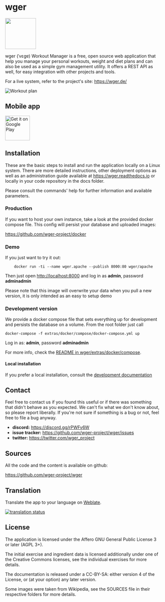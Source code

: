 ﻿# wger
<img src="https://raw.githubusercontent.com/wger-project/wger/master/wger/core/static/images/logos/logo.png" width="100" height="100" />

wger (ˈvɛɡɐ) Workout Manager is a free, open source web application that help
you manage your personal workouts, weight and diet plans and can also be used
as a simple gym management utility. It offers a REST API as well, for easy
integration with other projects and tools.

For a live system, refer to the project's site: <https://wger.de/>

![Workout plan](https://raw.githubusercontent.com/wger-project/wger/master/wger/software/static/images/workout.png)


## Mobile app
[<img src="https://play.google.com/intl/en_us/badges/images/generic/en-play-badge.png"
      alt="Get it on Google Play"
      height="80">](https://play.google.com/store/apps/details?id=de.wger.flutter)


## Installation

These are the basic steps to install and run the application locally on a Linux
system. There are more detailed instructions, other deployment options as well
as an administration guide available at <https://wger.readthedocs.io> or locally
in your code repository in the docs folder.

Please consult the commands' help for further information and available
parameters.


### Production

If you want to host your own instance, take a look at the provided docker
compose file. This config will persist your database and uploaded images:

<https://github.com/wger-project/docker>

### Demo

If you just want to try it out:

```shell script
    docker run -ti --name wger.apache --publish 8000:80 wger/apache
```

Then just open <http://localhost:8000> and log in as **admin**, password **adminadmin**

Please note that this image will overwrite your data when you pull a new version,
it is only intended as an easy to setup demo

### Development version

We provide a docker compose file that sets everything up for development and
persists the database on a volume. From the root folder just call

````shell script
docker-compose -f extras/docker/compose/docker-compose.yml up
````

Log in as: **admin**, password **adminadmin**

For more info, check the [README in wger/extras/docker/compose](
 ./extras/docker/compose/README.md
).

#### Local installation

If you prefer a local installation, consult the
[development documentation](https://wger.readthedocs.io/en/latest/development.html)


## Contact

Feel free to contact us if you found this useful or if there was something that
didn't behave as you expected. We can't fix what we don't know about, so please
report liberally. If you're not sure if something is a bug or not, feel free to
file a bug anyway.

* **discord:** <https://discord.gg/rPWFv6W>
* **issue tracker:** <https://github.com/wger-project/wger/issues>
* **twitter:** <https://twitter.com/wger_project>


## Sources

All the code and the content is available on github:

<https://github.com/wger-project/wger>


## Translation
Translate the app to your language on [Weblate](https://hosted.weblate.org/engage/wger/).

[![translation status](https://hosted.weblate.org/widgets/wger/-/web/multi-blue.svg)](https://hosted.weblate.org/engage/wger/)


## License

The application is licensed under the Affero GNU General Public License 3 or
later (AGPL 3+).

The initial exercise and ingredient data is licensed additionally under one of
the Creative Commons licenses, see the individual exercises for more details.

The documentation is released under a CC-BY-SA: either version 4 of the License,
or (at your option) any later version.

Some images were taken from Wikipedia, see the SOURCES file in their respective
folders for more details.
